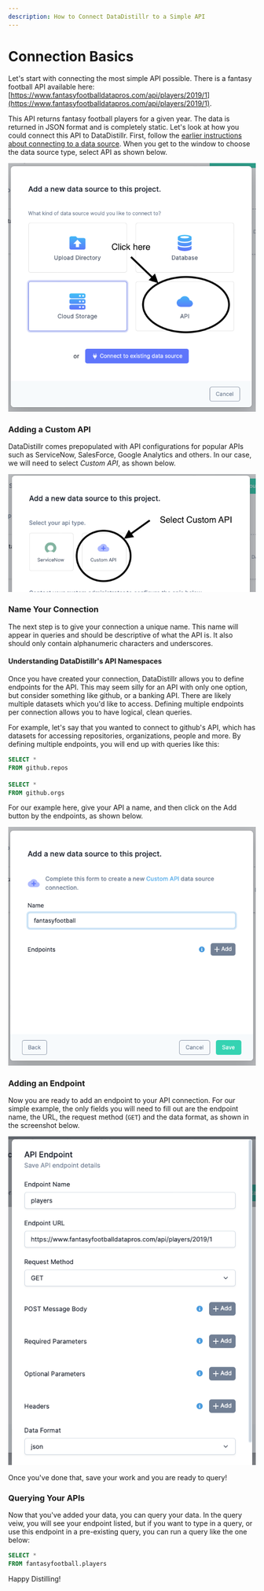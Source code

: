 ```yaml
---
description: How to Connect DataDistillr to a Simple API
---
```


# Connection Basics

Let's start with connecting the most simple API possible.  There is a fantasy football API available here: [https://www.fantasyfootballdatapros.com/api/players/2019/1](https://www.fantasyfootballdatapros.com/api/players/2019/1).

This API returns fantasy football players for a given year.  The data is returned in JSON format and is completely static.  Let's look at how you could connect this API to DataDistillr.  First, follow the [earlier instructions about connecting to a data source](../).  When you get to the window to choose the data source type, select API as shown below.&#x20;

![Select API from the available choices](<../../../.gitbook/assets/Screen Shot 2021-11-19 at 1.46.04 PM.png>)

### Adding a Custom API

DataDistillr comes prepopulated with API configurations for popular APIs such as ServiceNow, SalesForce, Google Analytics and others.  In our case, we will need to select _Custom API_, as shown below.&#x20;

![Select Custom API](<../../../.gitbook/assets/Screen Shot 2021-11-19 at 1.48.27 PM.png>)

### Name Your Connection

The next step is to give your connection a unique name.  This name will appear in queries and should be descriptive of what the API is.  It also should only contain alphanumeric characters and underscores.

#### Understanding DataDistillr's API Namespaces

Once you have created your connection, DataDistillr allows you to define endpoints for the API.  This may seem silly for an API with only one option, but consider something like github, or a banking API.  There are likely multiple datasets which you'd like to access.  Defining multiple endpoints per connection allows you to have logical, clean queries.

For example, let's say that you wanted to connect to github's API, which has datasets for accessing repositories, organizations, people and more.  By defining multiple endpoints, you will end up with queries like this:

```sql
SELECT *
FROM github.repos

SELECT *
FROM github.orgs
```

For our example here, give your API a name, and then click on the Add button by the endpoints, as shown below.

![Add your API](<../../../.gitbook/assets/Screen Shot 2021-11-19 at 1.54.13 PM.png>)

### Adding an Endpoint

Now you are ready to add an endpoint to your API connection.  For our simple example, the only fields you will need to fill out are the endpoint name, the URL, the request method (`GET`) and the data format, as shown in the screenshot below.&#x20;

![Adding an Endpoint](<../../../.gitbook/assets/Screen Shot 2021-11-19 at 2.43.02 PM.png>)

Once you've done that, save your work and you are ready to query!

### Querying Your APIs

Now that you've added your data, you can query your data.  In the query veiw, you will see your endpoint listed, but if you want to type in a query, or use this endpoint in a pre-existing query, you can run a query like the one below:

```sql
SELECT * 
FROM fantasyfootball.players
```

Happy Distilling!

